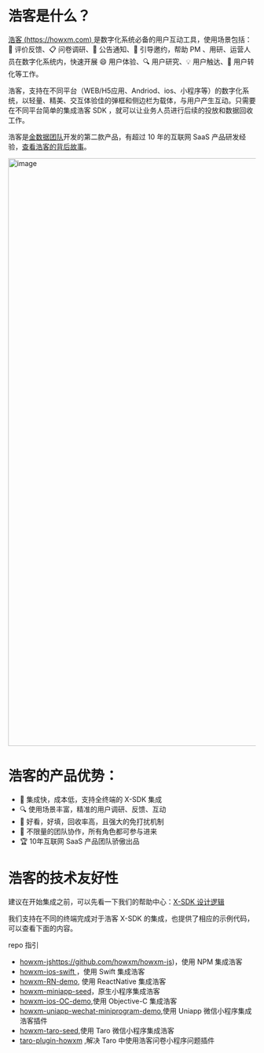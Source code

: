 # 浩客是什么？

[浩客 (https://howxm.com) ](https://howxm.com) 是数字化系统必备的用户互动工具，使用场景包括：💬 评价反馈、📋 问卷调研、📢 公告通知、🤝 引导邀约，帮助 PM 、用研、运营人员在数字化系统内，快速开展 😄 用户体验、🔍 用户研究、💡 用户触达、🚀 用户转化等工作。

浩客，支持在不同平台（WEB/H5应用、Andriod、ios、小程序等）的数字化系统，以轻量、精美、交互体验佳的弹框和侧边栏为载体，与用户产生互动。只需要在不同平台简单的集成浩客 SDK ，就可以让业务人员进行后续的投放和数据回收工作。

浩客是[金数据团队](https://jinshuju.net)开发的第二款产品，有超过 10 年的互联网 SaaS 产品研发经验，[查看浩客的背后故事](https://howxm.com/help/articles/product-story)。

<img width="1195" alt="image" src="https://github.com/howxm/.github/assets/528043/4156c95d-8ce2-41a9-a123-a391714c0ccc">

# 浩客的产品优势：

- 🚀 集成快，成本低，支持全终端的 X-SDK 集成
- 🔍 使用场景丰富，精准的用户调研、反馈、互动
- 🎨 好看，好填，回收率高，且强大的免打扰机制
- 🤝 不限量的团队协作，所有角色都可参与进来
- 🏆 10年互联网 SaaS 产品团队骄傲出品

# 浩客的技术友好性

建议在开始集成之前，可以先看一下我们的帮助中心：[X-SDK 设计逻辑](https://howxm.com/help/articles/x-sdk-intro)

我们支持在不同的终端完成对于浩客 X-SDK 的集成，也提供了相应的示例代码，可以查看下面的内容。

repo 指引

- [howxm-js](https://github.com/howxm/howxm-js)https://github.com/howxm/howxm-js)，使用 NPM 集成浩客
- [howxm-ios-swift ](https://github.com/howxm/howxm-ios-swift-demo)，使用 Swift 集成浩客
- [howxm-RN-demo](https://github.com/howxm/howxm-RN-demo), 使用 ReactNative 集成浩客
- [howxm-miniapp-seed](https://github.com/howxm/howxm-miniapp-seed)，原生小程序集成浩客
- [howxm-ios-OC-demo](https://github.com/howxm/howxm-ios-OC-demo),使用 Objective-C 集成浩客
- [howxm-uniapp-wechat-miniprogram-demo](https://github.com/howxm/howxm-uniapp-wechat-miniprogram-demo),使用 Uniapp 微信小程序集成浩客插件
- [howxm-taro-seed](https://github.com/howxm/howxm-taro-seed),使用 Taro 微信小程序集成浩客
- [taro-plugin-howxm](https://github.com/howxm/taro-plugin-howxm) ,解决 Taro 中使用浩客问卷小程序问题插件


